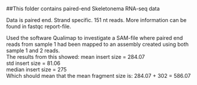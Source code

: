 ##This folder contains paired-end Skeletonema RNA-seq data

Data is paired end. Strand specific.
151 nt reads. More information can be found in fastqc report-file.

Used the software Qualimap to investigate a SAM-file where paired end reads from sample 1 had been mapped to an assembly created using both sample 1 and 2 reads.   
The results from this showed:
     mean insert size = 284.07    
     std insert size = 81.06    
     median insert size = 275    
Which should mean that the mean fragment size is: 284.07 + 302 = 586.07

